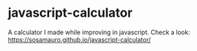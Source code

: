 ﻿# javascript-calculator

A calculator I made while improving in javascript. Check a look: https://sosamauro.github.io/javascript-calculator/
